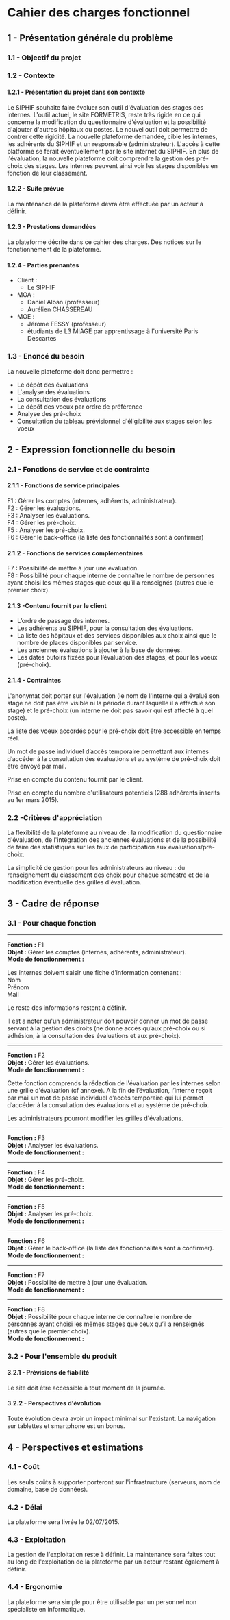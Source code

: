 # Cahier des charges fonctionnel

## 1 - Présentation générale du problème

### 1.1 - Objectif du projet

### 1.2 - Contexte

#### 1.2.1 - Présentation du projet dans son contexte  

Le SIPHIF souhaite faire évoluer son outil d'évaluation des stages des internes. L'outil actuel, le site FORMETRIS, reste très rigide en ce qui concerne la modification du questionnaire d'évaluation et la possibilité d'ajouter d'autres hôpitaux ou postes.  Le nouvel outil doit permettre de contrer cette rigidité.  La nouvelle plateforme demandée, cible les internes, les adhérents du SIPHIF et un responsable (administrateur).  L'accès à cette platforme se ferait éventuellement  par le site internet du SIPHIF.  En plus de l'évaluation, la nouvelle plateforme doit comprendre la gestion des pré-choix des stages.  Les internes peuvent ainsi voir les stages disponibles en fonction de leur classement.  

#### 1.2.2 - Suite prévue

La maintenance de la plateforme devra être effectuée par un acteur à définir.

#### 1.2.3 - Prestations demandées

La plateforme décrite dans ce cahier des charges.
Des notices sur le fonctionnement de la plateforme.

#### 1.2.4 - Parties prenantes

 * Client : 
    * Le SIPHIF
 * MOA :  
    * Daniel Alban (professeur)
    * Aurélien CHASSEREAU
 * MOE : 
    * Jérome FESSY (professeur)
    * étudiants de L3 MIAGE  par apprentissage à l'université Paris Descartes  
 
### 1.3 - Enoncé du besoin

La nouvelle plateforme doit donc permettre :
 * Le dépôt des évaluations
 * L'analyse des évaluations
 * La consultation des évaluations
 * Le dépôt des voeux par ordre de préférence
 * Analyse des pré-choix
 * Consultation du tableau prévisionnel d'éligibilité aux stages selon les voeux

## 2 - Expression fonctionnelle du besoin

### 2.1 - Fonctions de service et de contrainte

#### 2.1.1 - Fonctions de service principales

F1 : Gérer les comptes (internes, adhérents, administrateur).  
F2 : Gérer les évaluations.  
F3 : Analyser les évaluations.   
F4 : Gérer les pré-choix.  
F5 : Analyser les pré-choix.  
F6 : Gérer le back-office (la liste des fonctionnalités sont à confirmer)  

#### 2.1.2 - Fonctions de services complémentaires

F7 : Possibilité de mettre à jour une évaluation.  
F8 : Possibilité pour chaque interne de connaître le nombre de personnes ayant choisi les mêmes stages que ceux qu’il a renseignés (autres que le premier choix).  

#### 2.1.3 -Contenu fournit par le client

- L’ordre de passage des internes.
- Les adhérents au SIPHIF, pour la consultation des évaluations.
- La liste des hôpitaux et des services disponibles aux choix ainsi que le nombre de places disponibles par service.
- Les anciennes évaluations à ajouter à la base de données.
- Les dates butoirs fixées pour l’évaluation des stages, et pour les voeux (pré-choix).

#### 2.1.4 - Contraintes

L'anonymat doit porter sur l'évaluation (le nom de l'interne qui a évalué son stage ne doit pas être visible ni la période durant laquelle il a effectué son stage) et le pré-choix (un interne ne doit pas savoir qui est affecté à quel poste). 

La liste des voeux accordés pour le pré-choix doit être accessible en temps réel.

Un mot de passe individuel d’accès temporaire permettant aux internes d’accéder à la consultation des évaluations et au système de pré-choix doit être envoyé par mail.

Prise en compte du contenu fournit par le client.

Prise en compte du nombre d'utilisateurs potentiels (288 adhérents inscrits au 1er mars 2015).

### 2.2 -Critères d'appréciation

La flexibilité de la plateforme au niveau de : la modification du questionnaire d'évaluation, de l'intégration des anciennes évaluations et de la possibilité de faire des statistiques sur les taux de participation aux évaluations/pré-choix.

La simplicité de gestion pour les administrateurs au niveau : du renseignement du classement des choix pour chaque semestre et de la modification éventuelle des grilles d'évaluation.

## 3 - Cadre de réponse

### 3.1 - Pour chaque fonction

*****************************
**Fonction :** F1  
**Objet :** Gérer les comptes (internes, adhérents, administrateur).  
**Mode de fonctionnement :**  

Les internes doivent saisir une fiche d'information contenant :  
Nom  
Prénom  
Mail  

Le reste des informations restent à définir.  

Il est a noter qu'un administrateur doit pouvoir donner un mot de passe servant à la gestion des droits (ne donne accès qu’aux pré-choix ou si adhésion, à la consultation des évaluations et aux pré-choix).  
*****************************
**Fonction :** F2  
**Objet :** Gérer les évaluations.  
**Mode de fonctionnement :**  

Cette fonction comprends la rédaction de l'évaluation par les internes selon une grille d'évaluation (cf annexe).
A la fin de l’évaluation, l’interne reçoit par mail un mot de passe individuel d’accès temporaire qui lui permet d’accéder à la consultation des évaluations et au système de pré-choix.  

Les administrateurs pourront modifier les grilles d'évaluations.  
*****************************
**Fonction :** F3  
**Objet :** Analyser les évaluations.  
**Mode de fonctionnement :**  
*****************************
**Fonction :** F4  
**Objet :** Gérer les pré-choix.  
**Mode de fonctionnement :**  
*****************************
**Fonction :** F5  
**Objet :** Analyser les pré-choix.  
**Mode de fonctionnement :**  
*****************************
**Fonction :** F6  
**Objet :** Gérer le back-office (la liste des fonctionnalités sont à confirmer).  
**Mode de fonctionnement :**  
*****************************
**Fonction :** F7  
**Objet :** Possibilité de mettre à jour une évaluation.  
**Mode de fonctionnement :**  
*****************************
**Fonction :** F8  
**Objet :** Possibilité pour chaque interne de connaître le nombre de personnes ayant choisi les mêmes stages que ceux qu’il a renseignés (autres que le premier choix).  
**Mode de fonctionnement :**  

### 3.2 - Pour l'ensemble du produit

#### 3.2.1 - Prévisions de fiabilité

Le site doit être accessible à tout moment de la journée.

#### 3.2.2 - Perspectives d'évolution

Toute évolution devra avoir un impact minimal sur l'existant.
La navigation sur tablettes et smartphone est un bonus.

## 4 - Perspectives et estimations

### 4.1 - Coût

Les seuls coûts à supporter porteront sur l'infrastructure (serveurs, nom de domaine, base de données).

### 4.2 - Délai

La plateforme sera livrée le 02/07/2015.

### 4.3 - Exploitation

La gestion de l'exploitation reste à définir.
La maintenance sera faites tout au long de l'exploitation de la plateforme par un acteur restant également à définir.

### 4.4 - Ergonomie

La plateforme sera simple pour être utilisable par un personnel non spécialiste en informatique.
